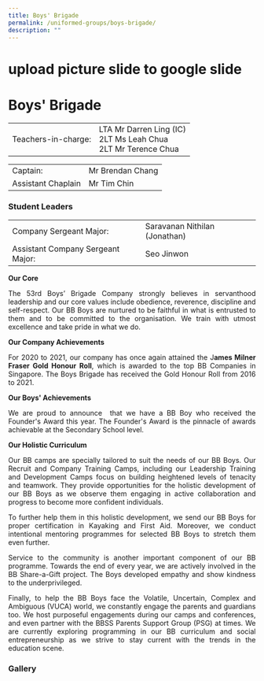 ```yaml
---
title: Boys' Brigade
permalink: /uniformed-groups/boys-brigade/
description: ""
---
```

# upload picture slide to google slide

# Boys' Brigade

|                     |                                                                    |
|-----------|--------------|
| Teachers-in-charge: | LTA Mr Darren Ling (IC)<br>2LT Ms Leah Chua<br>2LT Mr Terence Chua |

|                    |                  |
|--------------------|------------------|
| Captain:           | Mr Brendan Chang |
| Assistant Chaplain | Mr Tim Chin      |

### Student Leaders

|                      |                               |
|-----------|-------------------|
| Company Sergeant Major:           | Saravanan Nithilan (Jonathan) |
| Assistant Company Sergeant Major: | Seo Jinwon         |

**Our Core**

<p style="text-align: justify;">The 53rd Boys’ Brigade Company strongly believes in servanthood leadership and our core values include obedience, reverence, discipline and self-respect. Our BB Boys are nurtured to be faithful in what is entrusted to them and to be committed to the organisation. We train with utmost excellence and take pride in what we do.

**Our Company Achievements**

<p style="text-align: justify;">For 2020 to 2021, our company has once again attained the J<b>ames Milner Fraser Gold Honour Roll</b>, which is awarded to the top BB Companies in Singapore. The Boys Brigade has received the Gold Honour Roll from 2016 to 2021.</p>

  

**Our Boys' Achievements**

<p style="text-align: justify;">We are proud to announce  that we have a BB Boy who received the Founder's Award this year. The Founder's Award is the pinnacle of awards achievable at the Secondary School level.</p>

**Our Holistic Curriculum**

<p style="text-align: justify;">Our BB camps are specially tailored to suit the needs of our BB Boys. Our Recruit and Company Training Camps, including our Leadership Training and Development Camps focus on building heightened levels of tenacity and teamwork. They provide opportunities for the holistic development of our BB Boys as we observe them engaging in active collaboration and progress to become more confident individuals.</p>

  

<p style="text-align: justify;">To further help them in this holistic development, we send our BB Boys for proper certification in Kayaking and First Aid. Moreover, we conduct intentional mentoring programmes for selected BB Boys to stretch them even further.</p>

  

<p style="text-align: justify;">Service to the community is another important component of our BB programme. Towards the end of every year, we are actively involved in the BB Share-a-Gift project. The Boys developed empathy and show kindness to the underprivileged.</p>

  

<p style="text-align: justify;">Finally, to help the BB Boys face the Volatile, Uncertain, Complex and Ambiguous (VUCA) world, we constantly engage the parents and guardians too. We host purposeful engagements during our camps and conferences, and even partner with the BBSS Parents Support Group (PSG) at times. We are currently exploring programming in our BB curriculum and social entrepreneurship as we strive to stay current with the trends in the education scene.</p>


### Gallery